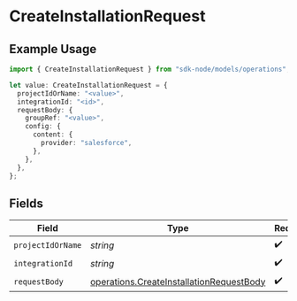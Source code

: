 # CreateInstallationRequest

## Example Usage

```typescript
import { CreateInstallationRequest } from "sdk-node/models/operations";

let value: CreateInstallationRequest = {
  projectIdOrName: "<value>",
  integrationId: "<id>",
  requestBody: {
    groupRef: "<value>",
    config: {
      content: {
        provider: "salesforce",
      },
    },
  },
};
```

## Fields

| Field                                                                                                | Type                                                                                                 | Required                                                                                             | Description                                                                                          |
| ---------------------------------------------------------------------------------------------------- | ---------------------------------------------------------------------------------------------------- | ---------------------------------------------------------------------------------------------------- | ---------------------------------------------------------------------------------------------------- |
| `projectIdOrName`                                                                                    | *string*                                                                                             | :heavy_check_mark:                                                                                   | N/A                                                                                                  |
| `integrationId`                                                                                      | *string*                                                                                             | :heavy_check_mark:                                                                                   | N/A                                                                                                  |
| `requestBody`                                                                                        | [operations.CreateInstallationRequestBody](../../models/operations/createinstallationrequestbody.md) | :heavy_check_mark:                                                                                   | N/A                                                                                                  |
